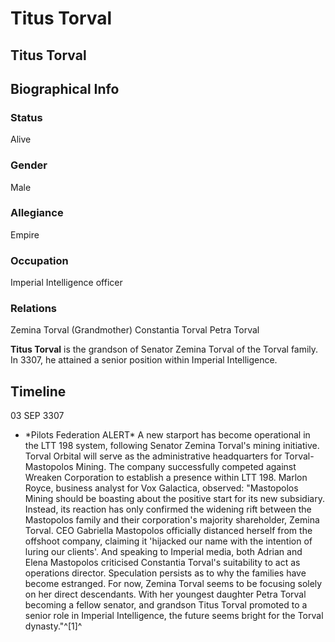 # Titus Torval
## Titus Torval

		

## Biographical Info

### Status

Alive

### Gender

Male

### Allegiance

Empire

### Occupation

Imperial Intelligence officer

### Relations

Zemina Torval (Grandmother)
Constantia Torval
Petra Torval

**Titus Torval** is the grandson of Senator Zemina Torval of the Torval family. In 3307, he attained a senior position within Imperial Intelligence.

## Timeline

03 SEP 3307

- \*Pilots Federation ALERT\*
A new starport has become operational in the LTT 198 system, following Senator Zemina Torval's mining initiative. Torval Orbital will serve as the administrative headquarters for Torval-Mastopolos Mining. The company successfully competed against Wreaken Corporation to establish a presence within LTT 198. Marlon Royce, business analyst for Vox Galactica, observed: "Mastopolos Mining should be boasting about the positive start for its new subsidiary. Instead, its reaction has only confirmed the widening rift between the Mastopolos family and their corporation's majority shareholder, Zemina Torval. CEO Gabriella Mastopolos officially distanced herself from the offshoot company, claiming it 'hijacked our name with the intention of luring our clients'. And speaking to Imperial media, both Adrian and Elena Mastopolos criticised Constantia Torval's suitability to act as operations director. Speculation persists as to why the families have become estranged. For now, Zemina Torval seems to be focusing solely on her direct descendants. With her youngest daughter Petra Torval becoming a fellow senator, and grandson Titus Torval promoted to a senior role in Imperial Intelligence, the future seems bright for the Torval dynasty."^[1]^